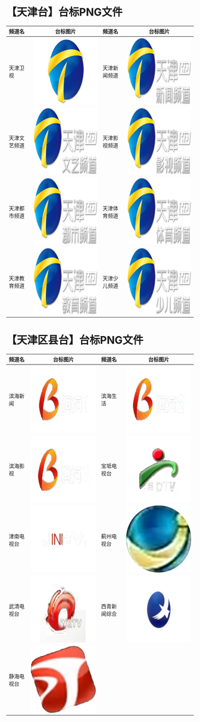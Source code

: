 # 【天津台】台标PNG文件
|频道名|台标图片|频道名|台标图片|
|:---|:---:|:---|:---:|
|天津卫视|<img src="https://raw.githubusercontent.com/love599/TVLogo/main/logo/卫视/天津卫视.png" width="300" height="180">|天津新闻频道|<img src="https://raw.githubusercontent.com/love599/TVLogo/main/logo/天津/天津新闻.png" width="300" height="180">|
|天津文艺频道|<img src="https://raw.githubusercontent.com/love599/TVLogo/main/logo/天津/天津文艺.png" width="300" height="180">|天津影视频道|<img src="https://raw.githubusercontent.com/love599/TVLogo/main/logo/天津/天津影视.png" width="300" height="180">|
|天津都市频道|<img src="https://raw.githubusercontent.com/love599/TVLogo/main/logo/天津/天津都市.png" width="300" height="180">|天津体育频道|<img src="https://raw.githubusercontent.com/love599/TVLogo/main/logo/天津/天津体育.png" width="300" height="180">|
|天津教育频道|<img src="https://raw.githubusercontent.com/love599/TVLogo/main/logo/天津/天津教育.png" width="300" height="180">|天津少儿频道|<img src="https://raw.githubusercontent.com/love599/TVLogo/main/logo/天津/天津少儿.png" width="300" height="180">|
# 【天津区县台】台标PNG文件
|频道名|台标图片|频道名|台标图片|
|:---|:---:|:---|:---:|
|滨海新闻|<img src="https://raw.githubusercontent.com/love599/TVLogo/main/logo/天津/滨海新闻.png" width="300" height="180">|滨海生活|<img src="https://raw.githubusercontent.com/love599/TVLogo/main/logo/天津/滨海生活.png" width="300" height="180">|
|滨海影视|<img src="https://raw.githubusercontent.com/love599/TVLogo/main/logo/天津/滨海影视.png" width="300" height="180">|宝坻电视台|<img src="https://raw.githubusercontent.com/love599/TVLogo/main/logo/天津/宝坻电视台.png" width="300" height="180">|
|津南电视台|<img src="https://raw.githubusercontent.com/love599/TVLogo/main/logo/天津/津南电视台.png" width="300" height="180">|蓟州电视台|<img src="https://raw.githubusercontent.com/love599/TVLogo/main/logo/天津/蓟州电视台.png" width="300" height="180">|
|武清电视台|<img src="https://raw.githubusercontent.com/love599/TVLogo/main/logo/天津/武清电视台.png" width="300" height="180">|西青新闻综合|<img src="https://raw.githubusercontent.com/love599/TVLogo/main/logo/天津/西青新闻综合.png" width="300" height="180">|
|静海电视台|<img src="https://raw.githubusercontent.com/love599/TVLogo/main/logo/天津/静海电视台.png" width="300" height="180">|
